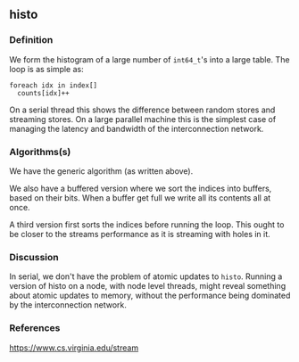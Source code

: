 ## histo
### Definition
We form the histogram of a large number of `int64_t`'s into a large table.
The loop is as simple as:
```
foreach idx in index[]
  counts[idx]++
```
On a serial thread this shows the difference between random stores
and streaming stores.  On a large parallel machine this is the simplest
case of managing the latency and bandwidth of the interconnection network.

### Algorithms(s)
We have the generic algorithm (as written above).

We also have a buffered version where we sort the indices
into buffers, based on their bits. When a buffer get full
we write all its contents all at once.  

A third version first sorts the indices before running the loop.
This ought to be closer to the streams performance as it 
is streaming with holes in it.

### Discussion
In serial, we don't have the problem of atomic updates to `histo`.
Running a version of histo on a node, with node level threads,
might reveal something about atomic updates to memory,
without the performance being dominated by the interconnection network.

### References
https://www.cs.virginia.edu/stream
